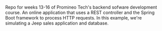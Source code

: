 Repo for weeks 13-16 of Promineo Tech's backend sofware development course. An online application that uses a REST controller and the Spring Boot framework to process HTTP requests. In this example, we're simulating a Jeep sales application and database.